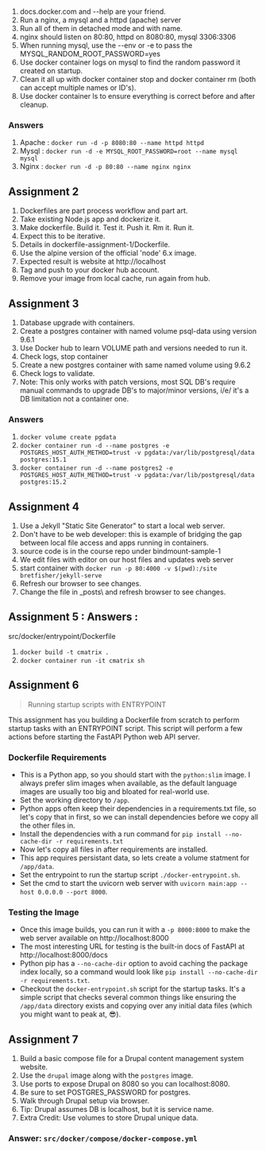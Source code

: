 1. docs.docker.com and --help are your friend.
2. Run a nginx, a mysql and a httpd (apache) server
3. Run all of them in detached mode and with name.
4. nginx should listen on 80:80, httpd on 8080:80, mysql 3306:3306
5. When running mysql, use the --env or -e to pass the MYSQL_RANDOM_ROOT_PASSWORD=yes
6. Use docker container logs on mysql to find the random password it created on startup.
7. Clean it all up with docker container stop and docker container rm (both can accept multiple names or ID's).
8. Use docker container ls to ensure everything is correct before and after cleanup.


### Answers
1. Apache : ```docker run -d -p 8080:80 --name httpd httpd```
2. Mysql : ```docker run -d -e MYSQL_ROOT_PASSWORD=root --name mysql mysql```
3. Nginx : ```docker run -d -p 80:80 --name nginx nginx```


## Assignment 2
1. Dockerfiles are part process workflow and part art.
2. Take existing Node.js app and dockerize it.
3. Make dockerfile. Build it. Test it. Push it. Rm it. Run it.
4. Expect this to be iterative.
5. Details in dockerfile-assignment-1/Dockerfile.
6. Use the alpine version of the official 'node' 6.x image.
7. Expected result is website at http://localhost
8. Tag and push to your docker hub account.
9. Remove your image from local cache, run again from hub.


## Assignment 3
1. Database upgrade with containers.
2. Create a postgres container with named volume psql-data using version 9.6.1
3. Use Docker hub to learn VOLUME path and versions needed to run it.
4. Check logs, stop container
5. Create a new postgres container with same named volume using 9.6.2
6. Check logs to validate.
7. Note: This only works with patch versions, most SQL DB's require manual commands to upgrade DB's to major/minor versions, i/e/ it's a DB limitation not a container one.

### Answers
1. ```docker volume create pgdata```
2. ```docker container run -d --name postgres -e POSTGRES_HOST_AUTH_METHOD=trust -v pgdata:/var/lib/postgresql/data postgres:15.1```
3. ```docker container run -d --name postgres2 -e POSTGRES_HOST_AUTH_METHOD=trust -v pgdata:/var/lib/postgresql/data postgres:15.2```


## Assignment 4
1. Use a Jekyll "Static Site Generator" to start a local web server.
2. Don't have to be web developer: this is example of bridging the gap between local file access and apps running in containers.
3. source code is in the course repo under bindmount-sample-1
4. We edit files with editor on our host files and updates web server
5. start container with ```docker run -p 80:4000 -v $(pwd):/site bretfisher/jekyll-serve```
6. Refresh our browser to see changes.
7. Change the file in _posts\ and refresh browser to see changes.

## Assignment 5 : Answers :
src/docker/entrypoint/Dockerfile
1. `docker build -t cmatrix .`
2. `docker container run -it cmatrix sh`

## Assignment 6

> Running startup scripts with ENTRYPOINT

This assignment has you building a Dockerfile from scratch 
to perform startup tasks with an ENTRYPOINT script. 
This script will perform a few actions before starting the FastAPI Python web API server.

### Dockerfile Requirements

- This is a Python app, so you should start with the `python:slim` image. I always prefer slim images
  when available, as the default language images are usually too big and bloated for real-world use.
- Set the working directory to `/app`.
- Python apps often keep their dependencies in a requirements.txt file, so let's copy that in first, 
  so we can install dependencies before we copy all the other files in.
- Install the dependencies with a run command for `pip install --no-cache-dir -r requirements.txt`
- Now let's copy all files in after requirements are installed.
- This app requires persistant data, so lets create a volume statment for `/app/data`.
- Set the entrypoint to run the startup script `./docker-entrypoint.sh`.
- Set the cmd to start the uvicorn web server with `uvicorn main:app --host 0.0.0.0 --port 8000`.

### Testing the Image

- Once this image builds, you can run it with a `-p 8000:8000` to make the web server available on http://localhost:8000
- The most interesting URL for testing is the built-in docs of FastAPI at http://localhost:8000/docs
- Python pip has a `--no-cache-dir` option to avoid caching the package index locally, so a command would look like `pip install --no-cache-dir -r requirements.txt`.
- Checkout the `docker-entrypoint.sh` script for the startup tasks. It's a simple script that checks several common things like ensuring the `/app/data` directory exists and copying over any initial data files (which you might want to peak at, 😎).

## Assignment 7
1. Build a basic compose file for a Drupal content management system website.
2. Use the `drupal` image along with the `postgres` image.
3. Use ports to expose Drupal on 8080 so you can localhost:8080.
4. Be sure to set POSTGRES_PASSWORD for postgres.
5. Walk through Drupal setup via browser.
6. Tip: Drupal assumes DB is localhost, but it is service name.
7. Extra Credit: Use volumes to store Drupal unique data.

### Answer: `src/docker/compose/docker-compose.yml`